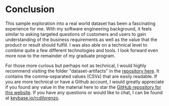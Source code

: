 # Conclusion

This sample exploration into a real world dataset has been a fascinating experience for me. With my software engineering background, it feels similar to asking targeted questions of customers and users to gain understanding of the business requirements as well as the value that the product or result should fulfill. I was also able on a technical level to combine quite a few different technologies and tools. I look forward even more now to the remainder of my graduate program.

For those more curious but perhaps not as technical, I would highly recommend visiting the folder "dataset-artifacts" in the [repository here](https://github.com/rcdilorenzo/fda-510k-medical-devices/tree/master/dataset-artifacts). It contains the comma-separated values (CSVs) that are easily readable. If you are more technical or have a Github account, I would greatly appreciate if you found any value in the material here to star the [GitHub repository for this website](https://l.rcd.zone/fda-repo-stargazers). If you have any questions or would like to chat, I can be found at [keybase.io/rcdilorenzo](https://l.rcd.zone/keybase-profile).
